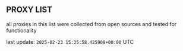## PROXY LIST

all proxies in this list were collected from open sources and tested for functionality

last update: `2025-02-23 15:35:58.425908+00:00` UTC